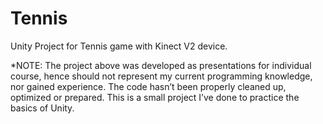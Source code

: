 # Tennis
Unity Project for Tennis game with Kinect V2 device.

*NOTE:
The project above was developed as presentations for individual course, hence should not represent my current programming knowledge, nor gained experience.
The code hasn’t been properly cleaned up, optimized or prepared. This is a small project I’ve done to practice the basics of Unity.
